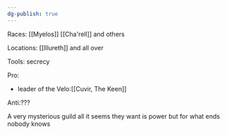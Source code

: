 ```yaml
---
dg-publish: true
---
```


Races: [[Myelos]] [[Cha'rell]] and others

Locations: [[Illureth]] and all over

Tools: secrecy 

Pro: 
- leader of the Velo:[[Cuvir, The Keen]]

Anti:???

A very mysterious guild all it seems they want is power but for what ends nobody knows